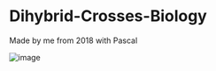 # Dihybrid-Crosses-Biology

Made by me from 2018 with Pascal

![image](https://user-images.githubusercontent.com/64247567/111298007-defd2500-8680-11eb-8cb0-3aebf3f52b5d.png)
